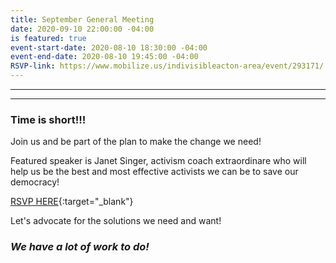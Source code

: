 ```yaml
---
title: September General Meeting
date: 2020-09-10 22:00:00 -04:00
is featured: true
event-start-date: 2020-08-10 18:30:00 -04:00
event-end-date: 2020-08-10 19:45:00 -04:00
RSVP-link: https://www.mobilize.us/indivisibleacton-area/event/293171/
---
```



---

<p id="demo">
</p>

<script>
// Set the date we're counting down to
var countDownDate = new Date("Nov 3 2020 00:00");

// Update the count down every 1 second
var x = setInterval(function() {

  // Get today's date
  var now = new Date();
    
  // Find the distance between now and the count down date
  var t = countDownDate - now;
    
  // Time calculations for days
  var days = Math.floor(t / (1000 * 60 * 60 * 24));
  var hours = Math.floor((t%(1000 * 60 * 60 * 24))/(1000 * 60 * 60)); 
  var minutes = Math.floor((t % (1000 * 60 * 60)) / (1000 * 60)); 
  var seconds = Math.floor((t % (1000 * 60)) / 1000);  

  // Output the result in an element with id="demo"
  var test1 = document.getElementById("demo");
  test1.style.font = "italic bold 30px arial,serif"; 
  //test1.style.textAlign = "center";
//test1.innerHTML = days + " days left until Nov 3, 2020!";
  test1.innerHTML = days + "d " + hours + "h " + minutes + "m " + seconds + "s left until Nov 3, 2020!";
  
  
  // If the count down is over, write some text 
  if (t < 0) {
    clearInterval(x);
    document.getElementById("demo").innerHTML = "Let's Get Out and VOTE!!!";
  }
},500);
</script>

---

### Time is short!!!  

Join us and be part of the plan to make the change we need!

Featured speaker is Janet Singer, activism coach extraordinare who will help us be the best and most effective activists we can be to save our democracy!

[RSVP HERE](https://www.mobilize.us/indivisibleacton-area/event/318645/){:target="_blank"}

Let's advocate for the solutions we need and want!

### *We have a lot of work to do!*